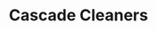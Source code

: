 ---
title: "Cascade Cleaners"
url: /bend/cascade-cleaners-southwest-century-drive/
shop: Wäscherei
---